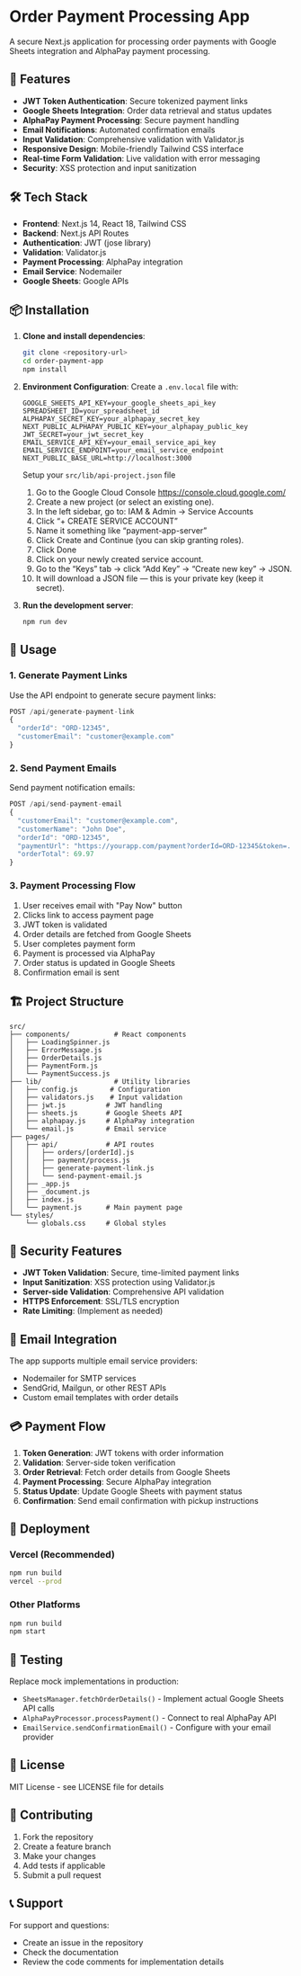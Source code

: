 # Order Payment Processing App

A secure Next.js application for processing order payments with Google Sheets integration and AlphaPay payment processing.

## 🚀 Features

- **JWT Token Authentication**: Secure tokenized payment links
- **Google Sheets Integration**: Order data retrieval and status updates
- **AlphaPay Payment Processing**: Secure payment handling
- **Email Notifications**: Automated confirmation emails
- **Input Validation**: Comprehensive validation with Validator.js
- **Responsive Design**: Mobile-friendly Tailwind CSS interface
- **Real-time Form Validation**: Live validation with error messaging
- **Security**: XSS protection and input sanitization

## 🛠️ Tech Stack

- **Frontend**: Next.js 14, React 18, Tailwind CSS
- **Backend**: Next.js API Routes
- **Authentication**: JWT (jose library)
- **Validation**: Validator.js
- **Payment Processing**: AlphaPay integration
- **Email Service**: Nodemailer
- **Google Sheets**: Google APIs

## 📦 Installation

1. **Clone and install dependencies**:
   ```bash
   git clone <repository-url>
   cd order-payment-app
   npm install
   ```

2. **Environment Configuration**:
   Create a `.env.local` file with:
   ```env
   GOOGLE_SHEETS_API_KEY=your_google_sheets_api_key
   SPREADSHEET_ID=your_spreadsheet_id
   ALPHAPAY_SECRET_KEY=your_alphapay_secret_key
   NEXT_PUBLIC_ALPHAPAY_PUBLIC_KEY=your_alphapay_public_key
   JWT_SECRET=your_jwt_secret_key
   EMAIL_SERVICE_API_KEY=your_email_service_api_key
   EMAIL_SERVICE_ENDPOINT=your_email_service_endpoint
   NEXT_PUBLIC_BASE_URL=http://localhost:3000
   ```

   Setup your `src/lib/api-project.json` file 
   
   1. Go to the Google Cloud Console 
      https://console.cloud.google.com/
   2. Create a new project (or select an existing one).
   3. In the left sidebar, go to:
      IAM & Admin → Service Accounts
   4. Click “+ CREATE SERVICE ACCOUNT”
   5. Name it something like “payment-app-server”
   6. Click Create and Continue (you can skip granting roles).
   7. Click Done
   8. Click on your newly created service account.
   9. Go to the “Keys” tab → click “Add Key” → “Create new key” → JSON.
   10. It will download a JSON file — this is your private key (keep it secret).

3. **Run the development server**:
   ```bash
   npm run dev
   ```

## 🔧 Usage

### 1. Generate Payment Links

Use the API endpoint to generate secure payment links:

```javascript
POST /api/generate-payment-link
{
  "orderId": "ORD-12345",
  "customerEmail": "customer@example.com"
}
```

### 2. Send Payment Emails

Send payment notification emails:

```javascript
POST /api/send-payment-email
{
  "customerEmail": "customer@example.com",
  "customerName": "John Doe",
  "orderId": "ORD-12345",
  "paymentUrl": "https://yourapp.com/payment?orderId=ORD-12345&token=...",
  "orderTotal": 69.97
}
```

### 3. Payment Processing Flow

1. User receives email with "Pay Now" button
2. Clicks link to access payment page
3. JWT token is validated
4. Order details are fetched from Google Sheets
5. User completes payment form
6. Payment is processed via AlphaPay
7. Order status is updated in Google Sheets
8. Confirmation email is sent

## 🏗️ Project Structure

```
src/
├── components/           # React components
│   ├── LoadingSpinner.js
│   ├── ErrorMessage.js
│   ├── OrderDetails.js
│   ├── PaymentForm.js
│   └── PaymentSuccess.js
├── lib/                  # Utility libraries
│   ├── config.js        # Configuration
│   ├── validators.js    # Input validation
│   ├── jwt.js          # JWT handling
│   ├── sheets.js       # Google Sheets API
│   ├── alphapay.js     # AlphaPay integration
│   └── email.js        # Email service
├── pages/
│   ├── api/            # API routes
│   │   ├── orders/[orderId].js
│   │   ├── payment/process.js
│   │   ├── generate-payment-link.js
│   │   └── send-payment-email.js
│   ├── _app.js
│   ├── _document.js
│   ├── index.js
│   └── payment.js      # Main payment page
└── styles/
    └── globals.css     # Global styles
```

## 🔐 Security Features

- **JWT Token Validation**: Secure, time-limited payment links
- **Input Sanitization**: XSS protection using Validator.js
- **Server-side Validation**: Comprehensive API validation
- **HTTPS Enforcement**: SSL/TLS encryption
- **Rate Limiting**: (Implement as needed)

## 📧 Email Integration

The app supports multiple email service providers:
- Nodemailer for SMTP services
- SendGrid, Mailgun, or other REST APIs
- Custom email templates with order details

## 💳 Payment Flow

1. **Token Generation**: JWT tokens with order information
2. **Validation**: Server-side token verification
3. **Order Retrieval**: Fetch order details from Google Sheets
4. **Payment Processing**: Secure AlphaPay integration
5. **Status Update**: Update Google Sheets with payment status
6. **Confirmation**: Send email confirmation with pickup instructions

## 🚀 Deployment

### Vercel (Recommended)
```bash
npm run build
vercel --prod
```

### Other Platforms
```bash
npm run build
npm start
```

## 🧪 Testing

Replace mock implementations in production:
- `SheetsManager.fetchOrderDetails()` - Implement actual Google Sheets API calls
- `AlphaPayProcessor.processPayment()` - Connect to real AlphaPay API
- `EmailService.sendConfirmationEmail()` - Configure with your email provider

## 📝 License

MIT License - see LICENSE file for details

## 🤝 Contributing

1. Fork the repository
2. Create a feature branch
3. Make your changes
4. Add tests if applicable
5. Submit a pull request

## 📞 Support

For support and questions:
- Create an issue in the repository
- Check the documentation
- Review the code comments for implementation details